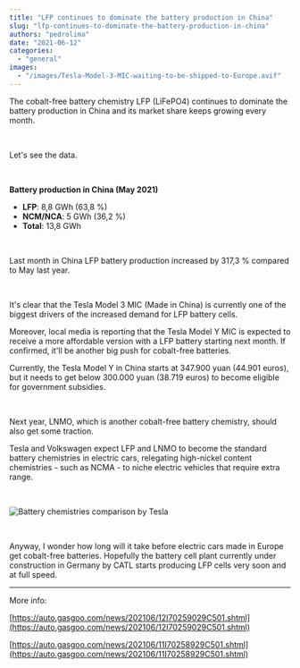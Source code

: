 ```yaml
---
title: "LFP continues to dominate the battery production in China"
slug: "lfp-continues-to-dominate-the-battery-production-in-china"
authors: "pedrolima"
date: "2021-06-12"
categories: 
  - "general"
images: 
  - "/images/Tesla-Model-3-MIC-waiting-to-be-shipped-to-Europe.avif"
---
```


The cobalt-free battery chemistry LFP (LiFePO4) continues to dominate the battery production in China and its market share keeps growing every month.

 

Let's see the data.

 

**Battery production in China (May 2021)**

- **LFP**: 8,8 GWh (63,8 %)
- **NCM/NCA**: 5 GWh (36,2 %)
- **Total**: 13,8 GWh

 

Last month in China LFP battery production increased by 317,3 % compared to May last year.

 

It's clear that the Tesla Model 3 MIC (Made in China) is currently one of the biggest drivers of the increased demand for LFP battery cells.

Moreover, local media is reporting that the Tesla Model Y MIC is expected to receive a more affordable version with a LFP battery starting next month. If confirmed, it'll be another big push for cobalt-free batteries.

Currently, the Tesla Model Y in China starts at 347.900 yuan (44.901 euros), but it needs to get below 300.000 yuan (38.719 euros) to become eligible for government subsidies.

 

Next year, LNMO, which is another cobalt-free battery chemistry, should also get some traction.

Tesla and Volkswagen expect LFP and LNMO to become the standard battery chemistries in electric cars, relegating high-nickel content chemistries - such as NCMA - to niche electric vehicles that require extra range.

 

![Battery chemistries comparison by Tesla](images/Battery-chemistries-comparison-by-Tesla.avif)

 

Anyway, I wonder how long will it take before electric cars made in Europe get cobalt-free batteries. Hopefully the battery cell plant currently under construction in Germany by CATL starts producing LFP cells very soon and at full speed.

---

More info:

[https://auto.gasgoo.com/news/202106/12I70259029C501.shtml](https://auto.gasgoo.com/news/202106/12I70259029C501.shtml)

[https://auto.gasgoo.com/news/202106/11I70258929C501.shtml](https://auto.gasgoo.com/news/202106/11I70258929C501.shtml)
